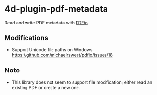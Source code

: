 # 4d-plugin-pdf-metadata
Read and write PDF metadata with [PDFio](https://github.com/michaelrsweet/pdfio)

## Modifications

* Support Unicode file paths on Windows https://github.com/michaelrsweet/pdfio/issues/18

## Note

* This library does not seem to support file modification; either read an existing PDF or create a new one.

